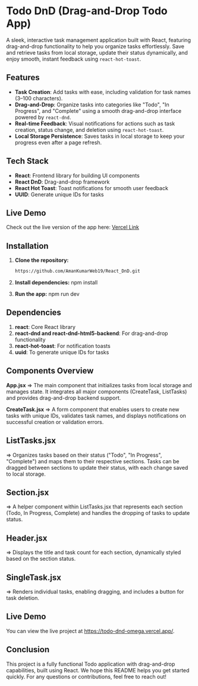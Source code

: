 # Todo DnD (Drag-and-Drop Todo App)

A sleek, interactive task management application built with React, featuring drag-and-drop functionality to help you organize tasks effortlessly. Save and retrieve tasks from local storage, update their status dynamically, and enjoy smooth, instant feedback using `react-hot-toast`.

## Features

- **Task Creation**: Add tasks with ease, including validation for task names (3–100 characters).
- **Drag-and-Drop**: Organize tasks into categories like "Todo", "In Progress", and "Complete" using a smooth drag-and-drop interface powered by `react-dnd`.
- **Real-time Feedback**: Visual notifications for actions such as task creation, status change, and deletion using `react-hot-toast`.
- **Local Storage Persistence**: Saves tasks in local storage to keep your progress even after a page refresh.

## Tech Stack

- **React**: Frontend library for building UI components
- **React DnD**: Drag-and-drop framework
- **React Hot Toast**: Toast notifications for smooth user feedback
- **UUID**: Generate unique IDs for tasks

## Live Demo

Check out the live version of the app here: [Vercel Link](https://todo-dnd-omega.vercel.app/)

## Installation

1. **Clone the repository:**

   ```bash
   https://github.com/AmanKumarWeb19/React_DnD.git
   
2. **Install dependencies:**
     npm install

3. **Run the app:**
     npm run dev

## Dependencies
1. **react**: Core React library
2. **react-dnd and react-dnd-html5-backend**: For drag-and-drop functionality
3. **react-hot-toast**: For notification toasts
4. **uuid**: To generate unique IDs for tasks   

## Components Overview
**App.jsx**
=> The main component that initializes tasks from local storage and manages state. It integrates all major components (CreateTask, ListTasks) and provides drag-and-drop backend support.

**CreateTask.jsx**
=> A form component that enables users to create new tasks with unique IDs, validates task names, and displays notifications on successful creation or validation errors.

## ListTasks.jsx
=> Organizes tasks based on their status ("Todo", "In Progress", "Complete") and maps them to their respective sections. Tasks can be dragged between sections to update their status, with each change saved to local storage.

## Section.jsx
=> A helper component within ListTasks.jsx that represents each section (Todo, In Progress, Complete) and handles the dropping of tasks to update status.

## Header.jsx
=> Displays the title and task count for each section, dynamically styled based on the section status.

## SingleTask.jsx
=> Renders individual tasks, enabling dragging, and includes a button for task deletion.

## Live Demo
You can view the live project at https://todo-dnd-omega.vercel.app/.

## Conclusion
This project is a fully functional Todo application with drag-and-drop capabilities, built using React. We hope this README helps you get started quickly. For any questions or contributions, feel free to reach out!





